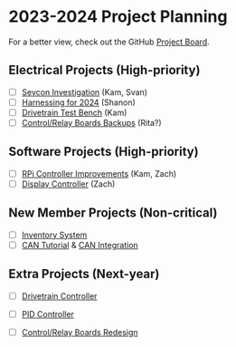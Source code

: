 # 2023-2024 Project Planning
For a better view, check out the GitHub [Project Board](https://github.com/orgs/umatt-ece/projects/9/views/3).

## Electrical Projects (High-priority)
- [ ] [Sevcon Investigation](https://github.com/umatt-ece/umatt-general/issues/12) (Kam, Svan)
- [ ] [Harnessing for 2024](https://github.com/umatt-ece/umatt-general/issues/1) (Shanon)
- [ ] [Drivetrain Test Bench](https://github.com/umatt-ece/umatt-general/issues/2) (Kam)
- [ ] [Control/Relay Boards Backups](https://github.com/umatt-ece/umatt-general/issues/4) (Rita?)

## Software Projects (High-priority)
- [ ] [RPi Controller Improvements](https://github.com/umatt-ece/umatt-general/issues/11) (Kam, Zach)
- [ ] [Display Controller](https://github.com/umatt-ece/umatt-general/issues/13) (Zach)

## New Member Projects (Non-critical)
- [ ] [Inventory System](https://github.com/umatt-ece/umatt-general/issues/9)
- [ ] [CAN Tutorial](https://github.com/umatt-ece/umatt-general/issues/7) & [CAN Integration](https://github.com/umatt-ece/umatt-general/issues/8)

## Extra Projects (Next-year)
- [ ] [Drivetrain Controller](https://github.com/umatt-ece/umatt-general/issues/6)
- [ ] [PID Controller](https://github.com/umatt-ece/umatt-general/issues/10)
- [ ] [Control/Relay Boards Redesign](https://github.com/umatt-ece/umatt-general/issues/14)

